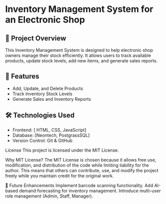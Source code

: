 # Inventory Management System for an Electronic Shop

## 📌 Project Overview
This Inventory Management System is designed to help electronic shop owners manage their stock efficiently. It allows users to track available products, update stock levels, add new items, and generate sales reports.

## 🎯 Features
- Add, Update, and Delete Products
- Track Inventory Stock Levels
- Generate Sales and Inventory Reports

## 🛠️ Technologies Used
- Frontend: [ HTML, CSS, JavaScript]
- Database: [Neontech, PostgrassSQL]
- Version Control: Git & GitHub

 License
This project is licensed under the MIT License.

Why MIT License?
The MIT License is chosen because it allows free use, modification, and distribution of the code while limiting liability for the author. This means that others can contribute, use, and modify the project freely while you maintain credit for the original work.

📝 Future Enhancements
Implement barcode scanning functionality.
Add AI-based demand forecasting for inventory management.
Introduce multi-user role management (Admin, Staff, Manager).
